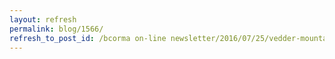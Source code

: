 ```yaml
---
layout: refresh
permalink: blog/1566/
refresh_to_post_id: /bcorma on-line newsletter/2016/07/25/vedder-mountain-closure-to-repair-parmenter-road-important-notice
---
```

